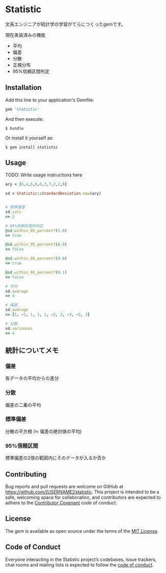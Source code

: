 # Statistic

文系エンジニアが統計学の学習がてらにつくったgemです。

現在実装済みの機能
- 平均
- 偏差
- 分散
- 正規分布
- 95%信頼区間判定

## Installation

Add this line to your application's Gemfile:

```ruby
gem 'statistic'
```

And then execute:

    $ bundle

Or install it yourself as:

    $ gem install statistic

## Usage

TODO: Write usage instructions here

``` samp.rb
ary = [6,4,6,6,6,3,7,2,2,8]

sd = Statistic::StandardDeviation.new(ary)


# 標準偏差
sd.calc
=> 2

# 95%信頼区間内判定
@sd.within_95_percent?(1.0)
=> true

@sd.within_95_percent?(0.9)
=> false

@sd.within_95_percent?(9.0)
=> true

@sd.within_95_percent?(9.1)
=> false

# 平均
sd.average
=> 4

# 偏差
sd.average
=> [1, -1, 1, 1, 1, -2, 2, -3, -3, 3]

# 分散
sd.variances
=> 4

```


## 統計についてメモ

### 偏差
各データの平均からの差分

### 分散
偏差の二乗の平均

### 標準偏差
分散の平方根 (≒ 偏差の絶対値の平均)

### 95%信頼区間
標準偏差の2倍の範囲内にそのデータが入るか否か



## Contributing

Bug reports and pull requests are welcome on GitHub at https://github.com/[USERNAME]/statistic. This project is intended to be a safe, welcoming space for collaboration, and contributors are expected to adhere to the [Contributor Covenant](http://contributor-covenant.org) code of conduct.

## License

The gem is available as open source under the terms of the [MIT License](http://opensource.org/licenses/MIT).

## Code of Conduct

Everyone interacting in the Statistic project’s codebases, issue trackers, chat rooms and mailing lists is expected to follow the [code of conduct](https://github.com/[USERNAME]/statistic/blob/master/CODE_OF_CONDUCT.md).
